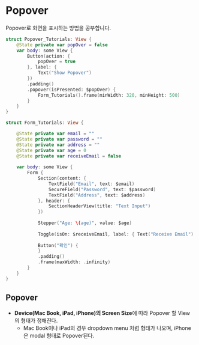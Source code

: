 
# Popover

Popover로 화면을 표시하는 방법을 공부합니다.

```swift
struct Popover_Tutorials: View {
    @State private var popOver = false
    var body: some View {
        Button(action: {
            popOver = true
        }, label: {
            Text("Show Popover")
        })
        .padding()
        .popover(isPresented: $popOver) {
            Form_Tutorials().frame(minWidth: 320, minHeight: 500)
        }
    }
}
```

```swift
struct Form_Tutorials: View {

    @State private var email = ""
    @State private var password = ""
    @State private var address = ""
    @State private var age = 0
    @State private var receiveEmail = false
    
    var body: some View {
        Form {
            Section(content: {
                TextField("Email", text: $email)
                SecureField("Password", text: $password)
                TextField("Address", text: $address)
            }, header: {
                SectionHeaderView(title: "Text Input")
            })
            
            Stepper("Age: \(age)", value: $age)
            
            Toggle(isOn: $receiveEmail, label: { Text("Receive Email") })
            
            Button("확인") {
            }
            .padding()
            .frame(maxWidth: .infinity)
        }
    }
}
```


## Popover

- **Device(Mac Book, iPad, iPhone)의 Screen Size**에 따라 Popover 할 View의 형태가 정해진다.
    - Mac Book이나 iPad의 경우 dropdown menu 처럼 형태가 나오며, iPhone은 modal 형태로 Popover된다.
